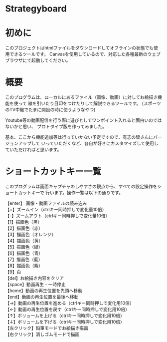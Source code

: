 # Strategyboard

# 初めに
このプロジェクトはhtmlファイルをダウンロードしてオフラインの状態でも使用できるツールです。
Canvasを使用しているので、対応した各種最新のウェブブラウザにて起動してください。

# 概要
このプログラムは、ローカルにあるファイル（画像、動画）に対してお絵描き機能を使って
線を引いたり目印をつけたりして解説できるツールです。
(スポーツのTV中継でたまに開設の時に使うようなやつ)

Youtube等の動画配信を行う際に遊びとしてワンポイント入れると面白いのではないかと思い、
プロトタイプ版を作ってみました。

基本、ここから機能追加等は行っていかない予定ですので、有志の皆さんにバージョンアップして
いっていただくなど、各自が好きにカスタマイズして使用していただければと思います。

# ショートカットキー一覧
このプログラムは画面キャプチャのしやすさの観点から、すべての設定操作をショートカットキーで
行います。操作一覧は以下の通りです。

【enter】 画像・動画ファイルの読み込み  
【+】ズームイン（ctrlキー同時押しで変化量10倍）  
【-】ズームアウト（ctrlキー同時押しで変化量10倍）  
【1】描画色（黒）  
【2】描画色（赤）  
【3】描画色（オレンジ）  
【4】描画色（黄）  
【5】描画色（緑）  
【6】描画色（青）  
【7】描画色（藍）  
【8】描画色（紫）  
【9】白  
【del】お絵描き内容をクリア  
【space】動画再生・一時停止  
【home】動画の再生位置を先頭へ移動  
【end】動画の再生位置を最後へ移動  
【→】動画の再生位置を進める（ctrlキー同時押しで変化用10倍）  
【←】動画の再生位置を戻す（ctrlキー同時押しで変化用10倍）  
【↑】ボリュームを上げる（ctrlキー同時押しで変化用10倍）  
【↓】ボリュームを下げる（ctrlキー同時押しで変化用10倍）  
【左クリック】鉛筆モードでお絵描き描画  
【右クリック】消しゴムモードで描画  

